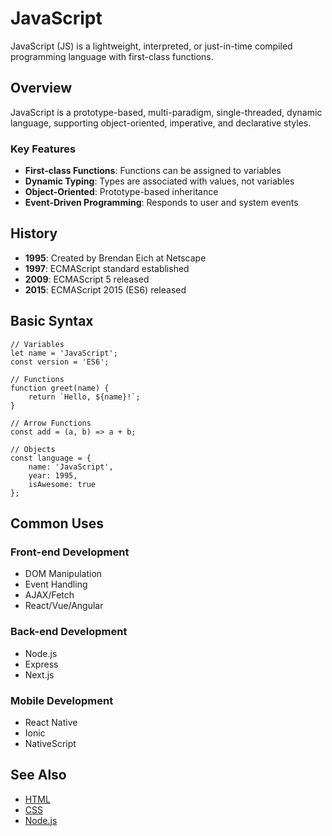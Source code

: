 # JavaScript

JavaScript (JS) is a lightweight, interpreted, or just-in-time compiled programming language with first-class functions.

## Overview

JavaScript is a prototype-based, multi-paradigm, single-threaded, dynamic language, supporting object-oriented, imperative, and declarative styles.

### Key Features

- **First-class Functions**: Functions can be assigned to variables
- **Dynamic Typing**: Types are associated with values, not variables
- **Object-Oriented**: Prototype-based inheritance
- **Event-Driven Programming**: Responds to user and system events

## History

- **1995**: Created by Brendan Eich at Netscape
- **1997**: ECMAScript standard established
- **2009**: ECMAScript 5 released
- **2015**: ECMAScript 2015 (ES6) released

## Basic Syntax

    // Variables
    let name = 'JavaScript';
    const version = 'ES6';

    // Functions
    function greet(name) {
        return `Hello, ${name}!`;
    }

    // Arrow Functions
    const add = (a, b) => a + b;

    // Objects
    const language = {
        name: 'JavaScript',
        year: 1995,
        isAwesome: true
    };

## Common Uses

### Front-end Development
- DOM Manipulation
- Event Handling
- AJAX/Fetch
- React/Vue/Angular

### Back-end Development
- Node.js
- Express
- Next.js

### Mobile Development
- React Native
- Ionic
- NativeScript

## See Also
- [HTML](/wiki/HTML)
- [CSS](/wiki/CSS)
- [Node.js](/wiki/Node.js)